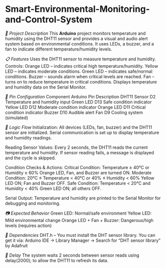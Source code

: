 # Smart-Environmental-Monitoring-and-Control-System
_🔧 Project Description_
This **Arduino** project monitors temperature and humidity using the DHT11 sensor and provides a visual and audio alert system based on environmental conditions. 
It uses LEDs, a buzzer, and a fan to indicate different temperature/humidity levels.

_📋 Features_
Uses the DHT11 sensor to measure temperature and humidity.
Controls:
Orange LED – indicates critical high temperature/humidity.
Yellow LED – indicates moderate conditions.
Green LED – indicates safe/normal conditions.
Buzzer – sounds alarm when critical levels are reached.
Fan – turns on to reduce temperature in critical conditions.
Displays temperature and humidity data on the Serial Monitor.

_📌 Pin Configuration_
Component	Arduino Pin	Description
DHT11 Sensor	D2	Temperature and humidity input
Green LED	D13	Safe condition indicator
Yellow LED	D12	Moderate condition indicator
Orange LED	D11	Critical condition indicator
Buzzer	D10	Audible alert
Fan	D9	Cooling system (simulated)

_🔄 Logic Flow_
Initialization:
All devices (LEDs, fan, buzzer) and the DHT11 sensor are initialized.
Serial communication is set up to display temperature and humidity readings.

Reading Sensor Values:
Every 2 seconds, the DHT11 reads the current temperature and humidity.
If sensor reading fails, a message is displayed and the cycle is skipped.

Condition Checks & Actions:
Critical Condition:
Temperature ≥ 40°C or Humidity ≥ 60%
Orange LED, Fan, and Buzzer are turned ON.
Moderate Condition:
20°C ≤ Temperature < 40°C or 40% ≤ Humidity < 60%
Yellow LED ON; Fan and Buzzer OFF.
Safe Condition:
Temperature < 20°C and Humidity < 40%
Green LED ON; all others OFF.

Serial Output:
Temperature and humidity are printed to the Serial Monitor for debugging and monitoring.

_📷 Expected Behavior_
Green LED: Normal/safe environment
Yellow LED: Mild environmental change
Orange LED + Fan + Buzzer: Dangerous/high levels (requires action)

_🧾 Dependencies_
DHT.h – You must install the DHT sensor library. You can get it via:
Arduino IDE → Library Manager → Search for “DHT sensor library” by Adafruit

_🔄 Delay_
The system waits 2 seconds between sensor reads using delay(2000); to allow the DHT11 to refresh its data.


